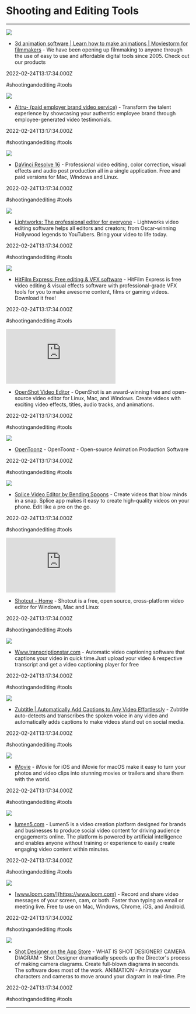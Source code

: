 # Shooting and Editing Tools

---

![](https://rdl.ink/render/https%3A%2F%2Fwww.moviestorm.co.uk)

- [3d animation software | Learn how to make animations | Moviestorm for filmmakers](https://www.moviestorm.co.uk) - We have been opening up filmmaking to anyone through the use of easy to use and affordable digital tools since 2005. Check out our products

2022-02-24T13:17:34.000Z

#shootingandediting #tools

![](https://www.icims.com/wp-content/uploads/2023/05/icims-logo-social.png)

- [Altru- (paid employer brand video service)](https://www.altrulabs.com) - Transform the talent experience by showcasing your authentic employee brand through employee-generated video testimonials.

2022-02-24T13:17:34.000Z

#shootingandediting #tools

![](https://rdl.ink/render/https%3A%2F%2Fwww.blackmagicdesign.com%2Fproducts%2Fdavinciresolve)

- [DaVinci Resolve 16](https://www.blackmagicdesign.com/products/davinciresolve) - Professional video editing, color correction, visual effects and audio post production all in a single application. Free and paid versions for Mac, Windows and Linux.

2022-02-24T13:17:34.000Z

#shootingandediting #tools

![](https://lwks.com/hubfs/Screenshot%202023-07-17%20at%2014.45.51.png#keepProtocol)

- [Lightworks: The professional editor for everyone](https://www.lwks.com) - Lightworks video editing software helps all editors and creators; from Oscar-winning Hollywood legends to YouTubers. Bring your video to life today.

2022-02-24T13:17:34.000Z

#shootingandediting #tools

![](https://rdl.ink/render/https%3A%2F%2Ffxhome.com%2Fhitfilm-express)

- [HitFilm Express: Free editing & VFX software](https://fxhome.com/hitfilm-express) - HitFilm Express is free video editing & visual effects software with professional-grade VFX tools for you to make awesome content, films or gaming videos. Download it free!

2022-02-24T13:17:34.000Z

#shootingandediting #tools

![](https://rdl.ink/render/https%3A%2F%2Fwww.openshot.org)

- [OpenShot Video Editor](https://www.openshot.org) - OpenShot is an award-winning free and open-source video editor for Linux, Mac, and Windows. Create videos with exciting video effects, titles, audio tracks, and animations.

2022-02-24T13:17:34.000Z

#shootingandediting #tools

![](https://opentoonz.github.io/e/img/ogp_e.jpg)

- [OpenToonz](https://opentoonz.github.io/e) - OpenToonz - Open-source Animation Production Software

2022-02-24T13:17:34.000Z

#shootingandediting #tools

![](https://spliceapp.com/facebook.jpg)

- [Splice Video Editor by Bending Spoons](https://spliceapp.com) - Create videos that blow minds in a snap. Splice app makes it easy to create high-quality videos on your phone. Edit like a pro on the go.

2022-02-24T13:17:34.000Z

#shootingandediting #tools

![](https://rdl.ink/render/https%3A%2F%2Fshotcut.org)

- [Shotcut - Home](https://shotcut.org) - Shotcut is a free, open source, cross-platform video editor for Windows, Mac and Linux

2022-02-24T13:17:34.000Z

#shootingandediting #tools

![](https://rdl.ink/render/https%3A%2F%2Fwww.transcriptionstar.com%2Ffree-captioning-tool)

- [Www.transcriptionstar.com](https://www.transcriptionstar.com/free-captioning-tool) - Automatic video captioning software that captions your video in quick time.Just upload your video & respective transcript and get a video captioning player for free

2022-02-24T13:17:34.000Z

#shootingandediting #tools

![](https://assets.website-files.com/628f37915670b51c4608a234/62c2c88559319867d67eddeb_Home.png)

- [Zubtitle | Automatically Add Captions to Any Video Effortlessly](https://zubtitle.com) - Zubtitle auto-detects and transcribes the spoken voice in any video and automatically adds captions to make videos stand out on social media.

2022-02-24T13:17:34.000Z

#shootingandediting #tools

![](https://rdl.ink/render/https%3A%2F%2Fwww.apple.com%2Fimovie)

- [iMovie](https://www.apple.com/imovie) - iMovie for iOS and iMovie for macOS make it easy to turn your photos and video clips into stunning movies or trailers and share them with the world.

2022-02-24T13:17:34.000Z

#shootingandediting #tools

![](https://storage.googleapis.com/lumen5-site-images/og-image.png)

- [lumen5.com](https://lumen5.com) - Lumen5 is a video creation platform designed for brands and businesses     to produce social video content for driving audience engagements online. The platform is powered by artificial     intelligence and enables anyone without training or experience to easily create engaging video content within minutes.

2022-02-24T13:17:34.000Z

#shootingandediting #tools

![](https://cdn.sanity.io/images/pvn35iyy/production/2bb98edb0f378799d46fc7aa3564b9ad28604073-1200x627.png?fm=jpg)

- [www.loom.com/](https://www.loom.com) - Record and share video messages of your screen, cam, or both. Faster than typing an email or meeting live. Free to use on Mac, Windows, Chrome, iOS, and Android.

2022-02-24T13:17:34.000Z

#shootingandediting #tools

![](https://is1-ssl.mzstatic.com/image/thumb/Purple112/v4/42/85/66/4285665f-d008-251a-8402-9a632be9fa52/AppIcon-1x_U007emarketing-0-10-0-85-220.png/1200x630wa.png)

- [Shot Designer on the App&nbsp;Store](https://apps.apple.com/us/app/shot-designer/id556342711) - WHAT IS SHOT DESIGNER?   CAMERA DIAGRAM - Shot Designer dramatically speeds up the Director's process of making camera diagrams. Create full-blown diagrams in seconds. The software does most of the work.  ANIMATION - Animate your characters and cameras to move around your diagram in real-time. Pre

2022-02-24T13:17:34.000Z

#shootingandediting #tools

---

